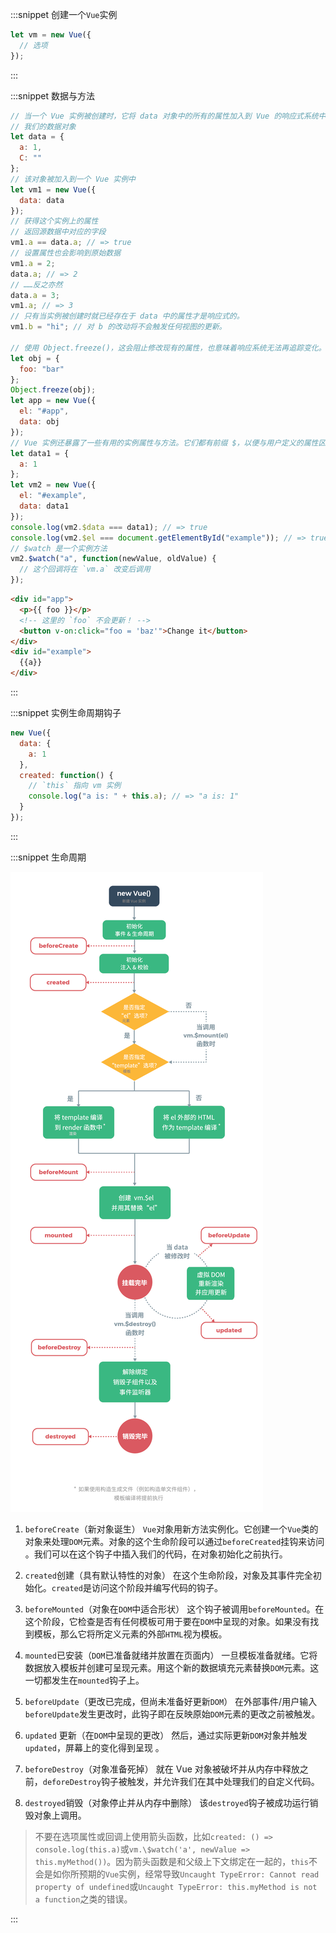 :::snippet 创建一个`Vue`实例

```javascript
let vm = new Vue({
  // 选项
});
```

:::

:::snippet 数据与方法

```javascript
// 当一个 Vue 实例被创建时，它将 data 对象中的所有的属性加入到 Vue 的响应式系统中。
// 我们的数据对象
let data = {
  a: 1,
  C: ""
};
// 该对象被加入到一个 Vue 实例中
let vm1 = new Vue({
  data: data
});
// 获得这个实例上的属性
// 返回源数据中对应的字段
vm1.a == data.a; // => true
// 设置属性也会影响到原始数据
vm1.a = 2;
data.a; // => 2
// ……反之亦然
data.a = 3;
vm1.a; // => 3
// 只有当实例被创建时就已经存在于 data 中的属性才是响应式的。
vm1.b = "hi"; // 对 b 的改动将不会触发任何视图的更新。

// 使用 Object.freeze()，这会阻止修改现有的属性，也意味着响应系统无法再追踪变化。
let obj = {
  foo: "bar"
};
Object.freeze(obj);
let app = new Vue({
  el: "#app",
  data: obj
});
// Vue 实例还暴露了一些有用的实例属性与方法。它们都有前缀 $，以便与用户定义的属性区分开来。
let data1 = {
  a: 1
};
let vm2 = new Vue({
  el: "#example",
  data: data1
});
console.log(vm2.$data === data1); // => true
console.log(vm2.$el === document.getElementById("example")); // => true
// $watch 是一个实例方法
vm2.$watch("a", function(newValue, oldValue) {
  // 这个回调将在 `vm.a` 改变后调用
});
```

```html
<div id="app">
  <p>{{ foo }}</p>
  <!-- 这里的 `foo` 不会更新！ -->
  <button v-on:click="foo = 'baz'">Change it</button>
</div>
<div id="example">
  {{a}}
</div>
```

:::

:::snippet 实例生命周期钩子

```javascript
new Vue({
  data: {
    a: 1
  },
  created: function() {
    // `this` 指向 vm 实例
    console.log("a is: " + this.a); // => "a is: 1"
  }
});
```

:::

:::snippet 生命周期

![初始化](../../assets/images/vuecourse-02-01.png)

1. `beforeCreate`（新对象诞生）
   `Vue`对象用新方法实例化。它创建一个`Vue`类的对象来处理`DOM`元素。对象的这个生命阶段可以通过`beforeCreated`挂钩来访问 。我们可以在这个钩子中插入我们的代码，在对象初始化之前执行。

2. `created`创建（具有默认特性的对象）
   在这个生命阶段，对象及其事件完全初始化。`created`是访问这个阶段并编写代码的钩子。

3. `beforeMounted`（对象在`DOM`中适合形状）
   这个钩子被调用`beforeMounted`。在这个阶段，它检查是否有任何模板可用于要在`DOM`中呈现的对象。如果没有找到模板，那么它将所定义元素的外部`HTML`视为模板。

4. `mounted`已安装（`DOM`已准备就绪并放置在页面内）
   一旦模板准备就绪。它将数据放入模板并创建可呈现元素。用这个新的数据填充元素替换`DOM`元素。这一切都发生在`mounted`钩子上。

5. `beforeUpdate`（更改已完成，但尚未准备好更新`DOM`）
   在外部事件/用户输入`beforeUpdate`发生更改时，此钩子即在反映原始`DOM`元素的更改之前被触发。

6. `updated` 更新（在`DOM`中呈现的更改）
   然后，通过实际更新`DOM`对象并触发`updated`，屏幕上的变化得到呈现 。

7. `beforeDestroy`（对象准备死掉）
   就在 Vue 对象被破坏并从内存中释放之前，`deforeDestroy`钩子被触发，并允许我们在其中处理我们的自定义代码。

8. `destroyed`销毁（对象停止并从内存中删除）
   该`destroyed`钩子被成功运行销毁对象上调用。

> 不要在选项属性或回调上使用箭头函数，比如`created: () => console.log(this.a)`或`vm.\$watch('a', newValue => this.myMethod())`。因为箭头函数是和父级上下文绑定在一起的，`this`不会是如你所预期的`Vue`实例，经常导致`Uncaught TypeError: Cannot read property of undefined`或`Uncaught TypeError: this.myMethod is not a function`之类的错误。

:::
